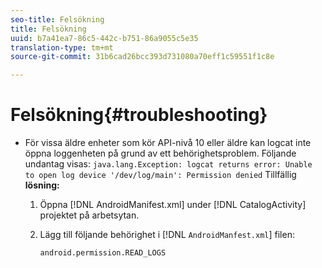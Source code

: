```yaml
---
seo-title: Felsökning
title: Felsökning
uuid: b7a41ea7-86c5-442c-b751-86a9055c5e35
translation-type: tm+mt
source-git-commit: 31b6cad26bcc393d731080a70eff1c59551f1c8e

---
```



# Felsökning{#troubleshooting}

* För vissa äldre enheter som kör API-nivå 10 eller äldre kan logcat inte öppna loggenheten på grund av ett behörighetsproblem. Följande undantag visas: `java.lang.Exception: logcat returns error: Unable to open log device '/dev/log/main': Permission denied` Tillfällig **lösning:**

   1. Öppna [!DNL AndroidManifest.xml] under [!DNL CatalogActivity] projektet på arbetsytan.

   1. Lägg till följande behörighet i [!DNL `AndroidManfest.xml`] filen:

      ```
      android.permission.READ_LOGS
      ```
